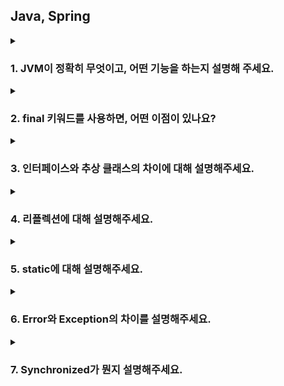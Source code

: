 ## Java, Spring

<details>
  <summary><h3>1. JVM이 정확히 무엇이고, 어떤 기능을 하는지 설명해 주세요.</h3></summary>
    <details>
      <summary>답변</summary>
      <p>시스템 메모리를 관리하면서, 자바 기반 애플리케이션을 위해 이식 가능한 실행 환경을 제공합니다.</p>
      <p>기능은 크게 2가지로 첫 번째로 자바 프로그램이 어느 기기나 OS 상에서도 실행될 수 있도록 하는 것이며 두 번째는 프로그램 메모리를 관리하고 최적화하는 것입니다.</p>
      <details>
        <summary>꼬리 질문</summary>
        <ul>
        <li> 그럼 JVM은 어떤 실행 과정을 거치나요? 
          <details>
            <summary>답변</summary>
            <p>1. 프로그램이 실행되면, JVM은 OS로부터 메모리를 할당 받고 용도에 따라 여러 영억으로 나누어 관리합니다.</p>
            <p>2. 자바 컴파일러가 소스코드를 읽고, 바이트코드(.class)로 변환 시킵니다.</p>
            <p>3. 변경된 클래스 파일들을 클래스 로더를 통해 JVM 메모리 영역으로 로딩합니다.</p>
            <p>4. 로딩된 클래스 파일들은 Execution engine을 통해 해석됩니다.</p>
            <p>5. 해석된 바이트 코드는 메모리 영역에 배치되어 실질적인 수행이 이루어집니다. 이런 실행 과정 속 JVM은 필요에 따라 스레드 동기화나 가비지 컬렉션 같은 메모리 관리 작업을 수행합니다.</p>
          </details>
        </li>
        <li> 가비지 컬렉션이 뭔지 설명해 주세요.
          <details>
            <summary>답변</summary>
            <p>가비지 컬렉션은 Heap 영역에 있는 데이터들 중 불필요해진 데이터들을 자동으로 정리해주는 작업입니다.</p>
            <p>실행 순서는 참조되지 않은 객체들을 탐색 후 삭제, 삭제된 객체의 메모리 반환 그리고 힙 메모리 재사용의 순서로 실행됩니다.</p>
          </details>
        </li>
        <li> 가비지 컬렉션의 Heap 영역의 구조에 대해 설명해 주세요.
          <details>
            <summary>답변</summary>
            <img src = "resources/JVM_Heap.png">
            <p>Heap 영역의 경우 크게 Young Generation과 Old Generation으로 나뉘어집니다.</p>
            <p>인스턴스를 처음 생성하면 Young 영역의 메모리가 배정됩니다. 특히 그 중 맨 처음에는 Eden 영역에 할당이 됩니다. Eden 영역이 꽉 차서 더이상 할당이 불가능 하면 Minor GC에 의해 Eden 영역에 있는 요소의 참조 여부를 살피고 GC를 진행합니다. 이렇게 Young 영역에서 발생하는 GC를 Minor GC라고 부릅니다.</p>
            <p>Minor GC를 통해 정리된 데이터들은 Survivor Space로 이동됩니다. Eden 영역과 S0, S1 영역중 하나에 대한 Minor GC의 결과물을 Minor GC가 진행되지 않은 Survivor Space에 옮겨놓고 기존 영역들을 정리하는 방식으로 S0, S1 영역중 하나의 영역에만 데이터가 존재하게 됩니다.</p>
            <p>반복되는 과정 속에서 S0, S1 영역을 반복적으로 이동하는 데이터가 있을 수 있는데, 이런 이동을 거치며 age값이 증가하고, 특정 값 이상이 되면 Old Generation으로 데이터가 옮겨지게 됩니다. 이렇게 Young 영역에서 Old 영역으로 데이터가 옮겨지는 것을 Promotion이라고 합니다.</p>
            <p>반복되는 Promotion으로 Old 영역에 데이터가 쌓이게 되고, Eden 영역과 같은 방식으로 GC를 통해 불필요한 요소를 제거하는 것을 Major GC라고 합니다.</p>
          </details>
        </li>
        <li> 그럼 어떤 방식으로 GC 대상을 파악하나요?
          <details>
            <summary>답변</summary>
            <p>기본적으로 Stop-The-World와 Mark & Sweep 알고리즘에 기초를 두고 있습니다.</p>
            <p>먼저 GC를 하기 위해 모든 스레드를 중단시키는데, 이를 Stop-The-World라 칭합니다.</p>
            <p>모든 스레드를 멈추고, 스택 내의 모든 지역 변수를 스캔하며 각각 어떤 오브젝트를 참조하고 있는지 찾는 과정이 Marking이고, 참조 되어있지 않은 오브젝트들을 Heap에서 제거 즉, Sweep 하게 됩니다. 이 방식을 Mark & Sweep이라 부릅니다.</p>
          </details>
        </li>
        <li> 자바 말고 다른 언어는 JVM 위에 올릴 수 없나요?
          <details>
            <summary>답변</summary>
            <p>자바 이외의 언어도 JVM에 올릴 수 있습니다. 예를 들어 Kotlin, Scala, Groovy 등의 언어가 있습니다.</p>
          </details>
        </li>
        <li> VM을 사용함으로써 얻을 수 있는 장점과 단점은 무엇인가요?
          <details>
            <summary>답변</summary>
            <p>장점으로는 플랫폼 독립성, 메모리 관리, 예외 처리, 다양한 라이브러리가 있습니다.</p>
            <p>단점으로는 바이트 코드를 해석하고 실행하는 과정에서 성능저하가 발생할 수 있고, 프로그램 실행에 필요한 메모리를 동적으로 할당하고 해제하기 때문에 일부 시스템에서는 메모리 사용량에 부담이 가해질 수 있습니다.</p>
          </details>
        </li>
        <li> JVM과 내부에서 실행되고 있는 프로그램은 부모 프로세스 - 자식 프로세스 관계를 갖고 있다고 봐도 무방한가요?
          <details>
            <summary>답변</summary>
            <p>JVM은 OS 위에서 실행되는 프로그램이며, 내부에서는 스레드를 사용하여 동시에 여러 작업을 처리하기 때문에 부모 - 자식 프로세스 관계와는 다릅니다.</p>
          </details>
        </li>
        </ul>
      </details>
    </details>
</details>

<details>
  <summary><h3>2. final 키워드를 사용하면, 어떤 이점이 있나요?</h3></summary>
    <details>
      <summary>답변</summary>
      <p>1. 변경 가능성을 최소화하여 예측 가능한 코드가 가능해집니다.</p>
      <p>2. thread-safe하여 따로 동기화 할 필요가 없습니다.</p>
      <p>3. setter-safe하여 외부에서 동적으로 값을 변경할 가능성이 줄어듭니다.</p>
      <p>4. 런타임 시 JVM의 최적화를 통해 성능상 사소한 이점을 얻을 수 있습니다.</p>
    </details>
</details>

<details>
  <summary><h3>3. 인터페이스와 추상 클래스의 차이에 대해 설명해주세요.</h3></summary>
    <details>
      <summary>답변</summary>
      <p>인터페이스는 모든 메소드가 추상 메소드로만 구성된 것을 의미하며 상속하는 클래스에서는 인터페이스에 존재하는 모든 추상 메소드를 구현해야 합니다.</p>
      <p>추상 클래스는 추상메소드를 포함하고 있는 클래스를 의미합니다. 클래스 내부에 추상 메소드가 하나라도 있다면 클래스 앞에 abstract 키워드를 붙여야 합니다. 상속받은 클래스 역시 추상 메소드를 반드시 구현해야 합니다. 둘의 가장 큰 차이점은 인터페이스는 다중 상속이 가능하다는 것입니다.</p>
      <details>
      <summary>꼬리질문</summary>
      <ul>
      <li> 인터페이스는 왜 다중 상속이 가능한가요?
          <details>
            <summary>답변</summary>
            <p>자바의 클래스는 다중상속을 지원하지 않기 때문입니다. 자바에서는 상위 클래스에 같은 이름의 메소드가 있다면 상속받은 하위클래스에서 그 메소드를 호출했을 때 어떤 메소드가 호출되어야 할지 알 수 없게되는 상황을 방지하기 위해 클래스의 다중상속을 지원하지 않습니다.</p>
            <p>그러나 인터페이스는 하위 클래스에서 추상 메소드가 오버라이드 되어야 하기 때문에 위와 같은 문제에서 자유롭습니다. 결론적으로 추상클래스는 상속받은 클래스의 기능을 이용 및 확장하는 것이고, 인터페이스는 하위 클래스에게 일종의 설계도를 제공한다라는 것이 궁극적인 차이점이라고 할 수 있습니다.</p>
          </details>
        </li>
      </ul>
      </details>
    </details>
</details>

<details>
  <summary><h3>4. 리플렉션에 대해 설명해주세요.</h3></summary>
    <details>
      <summary>답변</summary>
      <p>리플렉션은 구체적인 클래스 타입을 알지 못해도 그 클래스의 메소드, 타입, 변수들에 접근할 수 있도록 해주는 자바 API입니다.</p>
      <details>
      <summary>꼬리질문</summary>
      <ul>
      <li> 그럼 어떤 경우에 사용이 가능할까요?
          <details>
            <summary>답변</summary>
            <p>코드 작성 시점에는 어떤 타입의 클래스를 사용할지 모르지만, 런타임 시점에 지금 실행되고 있는 클래스를 가져와서 실행해야 하는 경우에 사용됩니다. 인텔리제이의 자동완성, 스프링의 어노테이션이 리플렉션을 이용한 기능이라 할 수 있습니다.</p>
          </details>
        </li>
      </ul>
      </details>
    </details>
</details>

<details>
  <summary><h3>5. static에 대해 설명해주세요.</h3></summary>
    <details>
      <summary>답변</summary>
      <p>static 키워드를 사용한 변수나 메소드는 클래스가 메모리에 올라갈 때 자동으로 생성되며 클래스 로딩이 끝나면 바로 사용할 수 있습니다. 즉 인스턴스 생성 없이 바로 사용 가능합니다. 모든 객체가 메모리를 공유한다는 특징이 있고, GC 관리 영역 밖에 있기 때문에 프로그램이 종료될 때까지 메모리에 값이 유지된 채로 존재하게 됩니다.</p>
      <details>
      <summary>꼬리질문</summary>
      <ul>
      <li> 그럼 static은 왜 사용하나요?
          <details>
            <summary>답변</summary>
            <p>자주 변하지 않는 값이나 공통으로 사용되는 값 같은 공용자원에 대한 접근에 있어서 효율을 높일 수 있습니다. 또한 인스턴스 생성 없이 바로 사용 가능하기 때문에 프로그램 내에서 공통으로 사용되는 데이터들을 관리할 때 이용합니다.</p>
          </details>
        </li>
      </ul>
      </details>
    </details>
</details>

<details>
  <summary><h3>6. Error와 Exception의 차이를 설명해주세요.</h3></summary>
    <details>
      <summary>답변</summary>
      <p>Error는 실행 중 일어날 수 있는 치명적 오류입니다. 컴파일 시점에 체크할 수 없고, 오류가 발생하면 프로그램은 비정상 종료되며 UncheckedException에 속합니다. 반면, Exception은 Error보다 비교적 경미한 오류이며, try-catch를 이용해 프로그램의 비정상 종료를 막을 수 있습니다.</p>
      <details>
      <summary>꼬리질문</summary>
      <ul>
      <li> CheckedException과 UnCheckedException의 차이를 설명해주세요.
          <details>
            <summary>답변</summary>
            <p>CheckedException은 실행 전 예측 가능한 예외를 말하고, 예외 처리를 해야 합니다. 대표적인 Exception으로는 IO, ClassNotFound 등이 있습니다.</p>
            <p>UnCheckedException은 실행하고 난 후에 알 수 있는 예외를 말하고, 따로 예외처리를 하지 않아도 됩니다. 대표적으로 NPE, ArrayIndexOutOfBoundE 등이 있습니다.</p>
          </details>
        </li>
        <li> 예외처리의 세 가지 방법에 대해 설명해주세요.
          <details>
            <summary>답변</summary>
            <p>예외가 발생한 메소드 내에서 직접 처리하는 방법, 예외가 발생한 메소드를 호출한 곳으로 예외 객체를 넘겨주는 방법 그리고, 사용자 정의 예외를 생성하여 처리하는 방법이 있습니다.</p>
          </details>
        </li>
      </ul>
      </details>
    </details>
</details>

<details>
  <summary><h3>7. Synchronized가 뭔지 설명해주세요.</h3></summary>
    <details>
      <summary>답변</summary>
      <p>여러 개의 쓰레드가 한 개의 자원을 사용하고자 할 때, 현재 데이터를 사용하고 있는 쓰레드를 제외하고 나머지 쓰레드들은 접근을 막는 개념입니다. 데이터의 thread-safe를 보장하기 위해 자바의 Synchronized 키워드를 통해 멀티 쓰레드 환경에서 쓰레드간 동기화를 시킵니다. 다만 해당 키워드를 남발하게 되면 성능저하의 우려가 있습니다.</p>
    </details>
</details>
